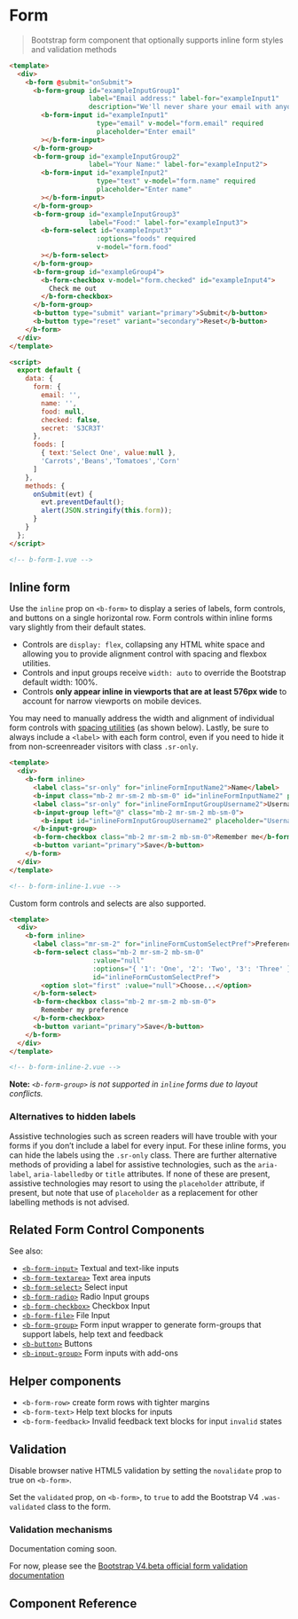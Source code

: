 # Form

> Bootstrap form component that optionally supports inline form styles and validation methods

```html
<template>
  <div>
    <b-form @submit="onSubmit">
      <b-form-group id="exampleInputGroup1"
                    label="Email address:" label-for="exampleInput1"
                    description="We'll never share your email with anyone else.">
        <b-form-input id="exampleInput1"
                      type="email" v-model="form.email" required
                      placeholder="Enter email"
        ></b-form-input>
      </b-form-group>
      <b-form-group id="exampleInputGroup2"
                    label="Your Name:" label-for="exampleInput2">
        <b-form-input id="exampleInput2"
                      type="text" v-model="form.name" required
                      placeholder="Enter name"
        ></b-form-input>
      </b-form-group>
      <b-form-group id="exampleInputGroup3"
                    label="Food:" label-for="exampleInput3">
        <b-form-select id="exampleInput3"
                      :options="foods" required
                      v-model="form.food"
        ></b-form-select>
      </b-form-group>
      <b-form-group id="exampleGroup4">
        <b-form-checkbox v-model="form.checked" id="exampleInput4">
          Check me out
        </b-form-checkbox>
      </b-form-group>
      <b-button type="submit" variant="primary">Submit</b-button>
      <b-button type="reset" variant="secondary">Reset</b-button>
    </b-form>
  </div>
</template>

<script>
  export default {
    data: {
      form: {
        email: '',
        name: '',
        food: null,
        checked: false,
        secret: 'S3CR3T'
      },
      foods: [
        { text:'Select One', value:null },
        'Carrots','Beans','Tomatoes','Corn'
      ]
    },
    methods: {
      onSubmit(evt) {
        evt.preventDefault();
        alert(JSON.stringify(this.form));
      }
    }
  };
</script>

<!-- b-form-1.vue -->
```

## Inline form

Use the `inline` prop on `<b-form>` to display a series of labels, form controls, and
buttons on a single horizontal row. Form controls within inline forms vary slightly
from their default states.

- Controls are `display: flex`, collapsing any HTML white space and allowing you to provide alignment control with spacing and flexbox utilities.
- Controls and input groups receive `width: auto` to override the Bootstrap default width: 100%.
- Controls **only appear inline in viewports that are at least 576px wide** to account for narrow viewports on mobile devices.

You may need to manually address the width and alignment of individual form controls with
[spacing utilities](/docs/reference/spacing) (as shown below). Lastly, be sure to always 
include a `<label>` with each form control, even if you need to hide it from non-screenreader
visitors with class `.sr-only`.

```html
<template>
  <div>
    <b-form inline>
      <label class="sr-only" for="inlineFormInputName2">Name</label>
      <b-input class="mb-2 mr-sm-2 mb-sm-0" id="inlineFormInputName2" placeholder="Jane Doe" />
      <label class="sr-only" for="inlineFormInputGroupUsername2">Username</label>
      <b-input-group left="@" class="mb-2 mr-sm-2 mb-sm-0">
        <b-input id="inlineFormInputGroupUsername2" placeholder="Username" />
      </b-input-group>
      <b-form-checkbox class="mb-2 mr-sm-2 mb-sm-0">Remember me</b-form-checkbox>
      <b-button variant="primary">Save</b-button>
    </b-form>
  </div>
</template>

<!-- b-form-inline-1.vue -->
```

Custom form controls and selects are also supported.

```html
<template>
  <div>
    <b-form inline>
      <label class="mr-sm-2" for="inlineFormCustomSelectPref">Preference</label>
      <b-form-select class="mb-2 mr-sm-2 mb-sm-0"
                     :value="null"
                     :options="{ '1': 'One', '2': 'Two', '3': 'Three' }"
                     id="inlineFormCustomSelectPref">
        <option slot="first" :value="null">Choose...</option>
      </b-form-select>
      <b-form-checkbox class="mb-2 mr-sm-2 mb-sm-0">
        Remember my preference
      </b-form-checkbox>
      <b-button variant="primary">Save</b-button>
    </b-form>
  </div>
</template>

<!-- b-form-inline-2.vue -->
```

**Note:** _`<b-form-group>` is not supported in `inline` forms due to layout conflicts._

### Alternatives to hidden labels
Assistive technologies such as screen readers will have trouble with your forms if you
don’t include a label for every input. For these inline forms, you can hide the labels
using the `.sr-only` class. There are further alternative methods of providing a label
for assistive technologies, such as the `aria-label`, `aria-labelledby` or `title`
attributes. If none of these are present, assistive technologies may resort to using
the `placeholder` attribute, if present, but note that use of `placeholder` as a
replacement for other labelling methods is not advised.


## Related Form Control Components

See also:

- [`<b-form-input>`](/docs/components/form-input) Textual and text-like inputs
- [`<b-form-textarea>`](/docs/components/form-textarea) Text area inputs
- [`<b-form-select>`](/docs/components/form-select) Select input
- [`<b-form-radio>`](/docs/components/form-radios) Radio Input groups
- [`<b-form-checkbox>`](/docs/components/form-checkboxs) Checkbox Input
- [`<b-form-file>`](/docs/components/form-file) File Input
- [`<b-form-group>`](/docs/components/form-group) Form input wrapper to generate form-groups that support labels, help text and feedback
- [`<b-button>`](/docs/components/button) Buttons
- [`<b-input-group>`](/docs/components/input-group) Form inputs with add-ons

## Helper components

- `<b-form-row>` create form rows with tighter margins
- `<b-form-text>` Help text blocks for inputs
- `<b-form-feedback>` Invalid feedback text blocks for input `invalid` states

## Validation

Disable browser native HTML5 validation by setting the `novalidate` prop to true
on `<b-form>`.

Set the `validated` prop, on `<b-form>`, to `true` to add the Bootstrap V4 `.was-validated` class
to the form.

### Validation mechanisms

Documentation coming soon.

For now, please see the [Bootstrap V4.beta official form validation documentation](https://getbootstrap.com/docs/4.0/components/forms/#validation)


## Component Reference

